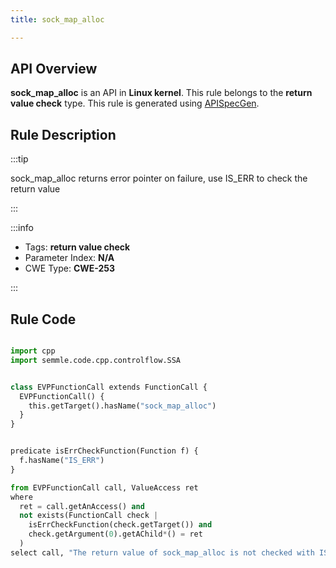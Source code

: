 ```yaml
---
title: sock_map_alloc

---
```



## API Overview
**sock_map_alloc** is an API in **Linux kernel**. This rule belongs to the **return value check** type. This rule is generated using [APISpecGen](../../tools/APISpecGen).
## Rule Description

:::tip

sock_map_alloc returns error pointer on failure, use IS_ERR to check the return value

:::

:::info

- Tags: **return value check**
- Parameter Index: **N/A**
- CWE Type: **CWE-253**

:::

## Rule Code
```python

import cpp
import semmle.code.cpp.controlflow.SSA


class EVPFunctionCall extends FunctionCall {
  EVPFunctionCall() {
    this.getTarget().hasName("sock_map_alloc")
  }
}


predicate isErrCheckFunction(Function f) {
  f.hasName("IS_ERR") 
}

from EVPFunctionCall call, ValueAccess ret
where
  ret = call.getAnAccess() and
  not exists(FunctionCall check |
    isErrCheckFunction(check.getTarget()) and
    check.getArgument(0).getAChild*() = ret
  )
select call, "The return value of sock_map_alloc is not checked with IS_ERR."
    
```